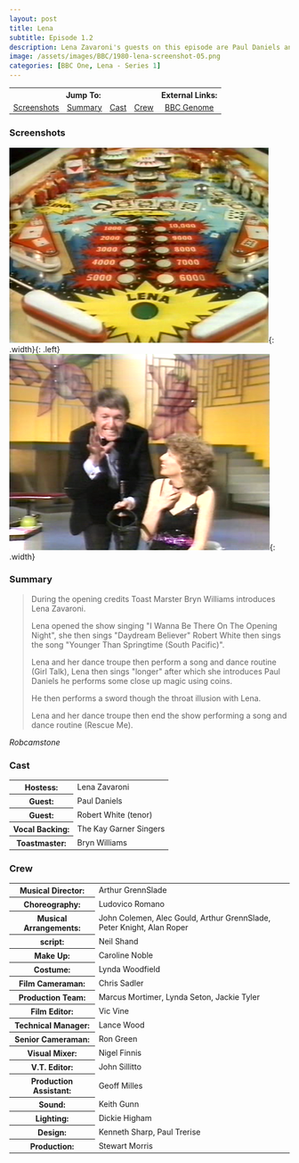 ```yaml
---
layout: post
title: Lena
subtitle: Episode 1.2
description: Lena Zavaroni's guests on this episode are Paul Daniels and Robert White.
image: /assets/images/BBC/1980-lena-screenshot-05.png
categories: [BBC One, Lena - Series 1]
---
```


<table>
<tr align="center">
<th colspan="4">Jump To:</th>
<th>External Links:</th>
</tr>

<tr align="center">
<td><a href="#screenshots">Screenshots</a></td>
<td><a href="#summary">Summary</a></td>
<td><a href="#cast">Cast</a></td>
<td><a href="#crew">Crew</a></td>
<td><a href="https://genome.ch.bbc.co.uk/schedules/bbcone/london/1980-04-30#at-20.30">BBC Genome</a></td>
</tr>
</table>

### Screenshots
![](/assets/images/BBC/1980-lena-screenshot-01.png){: .width}{: .left}
![](/assets/images/BBC/1980-lena-screenshot-05.png){: .width}

### Summary
> During the opening credits Toast Marster Bryn Williams introduces Lena Zavaroni.
>
> Lena opened the show singing &quot;I Wanna Be There On The Opening Night&quot;, she then sings &quot;Daydream Believer&quot; Robert White then sings the song &quot;Younger Than Springtime (South Pacific)&quot;.
>
> Lena and her dance troupe then perform a song and dance routine (Girl Talk), Lena then sings &quot;longer&quot; after which she introduces Paul Daniels he performs some close up magic using coins.
>
> He then performs a sword though the throat illusion with Lena.
>
> Lena and her dance troupe then end the show performing a song and dance routine (Rescue Me).

<cite>Robcamstone</cite>

### Cast
<table>
<tr><th>Hostess:</th><td>Lena Zavaroni</td></tr>
<tr><th>Guest:</th><td>Paul Daniels</td></tr>
<tr><th>Guest:</th><td>Robert White (tenor)</td></tr>
<tr><th>Vocal Backing:</th><td>The Kay Garner Singers</td></tr>
<tr><th>Toastmaster:</th><td>Bryn Williams</td></tr>
</table>

### Crew
<table>
<tr><th>Musical Director:</th><td>Arthur GrennSlade</td></tr>

<tr><th>Choreography:</th><td>Ludovico Romano</td></tr>

<tr><th>Musical Arrangements:</th><td>John Colemen, Alec Gould, Arthur GrennSlade, Peter Knight, Alan Roper</td></tr>

<tr><th>script:</th><td>Neil Shand</td></tr>

<tr><th>Make Up:</th><td>Caroline Noble</td></tr>

<tr><th>Costume:</th><td>Lynda Woodfield</td></tr>

<tr><th>Film Cameraman:</th><td>Chris Sadler</td></tr>

<tr><th>Production Team:</th><td>Marcus Mortimer, Lynda Seton, Jackie Tyler</td></tr>

<tr><th>Film Editor:</th><td>Vic Vine</td></tr>

<tr><th>Technical Manager:</th><td>Lance Wood</td></tr>

<tr><th>Senior Cameraman:</th><td>Ron Green</td></tr>

<tr><th>Visual Mixer:</th><td>Nigel Finnis</td></tr>

<tr><th>V.T. Editor:</th><td>John Sillitto</td></tr>

<tr><th>Production Assistant:</th><td>Geoff Milles</td></tr>

<tr><th>Sound:</th><td>Keith Gunn</td></tr>

<tr><th>Lighting:</th><td>Dickie Higham</td></tr>

<tr><th>Design:</th><td>Kenneth Sharp, Paul Trerise</td></tr>

<tr><th>Production:</th><td>Stewart Morris</td></tr>
</table>

<style>
.width {width:49.32%; height:auto;}
</style>

